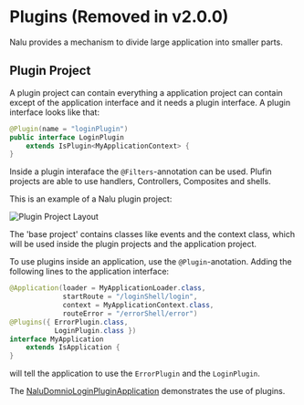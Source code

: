 # Plugins (Removed in v2.0.0)
Nalu provides a mechanism to divide large application into smaller parts.

## Plugin Project
A plugin project can contain everything a application project can contain except of the application interface and it needs a plugin interface. A plugin interface looks like that:

```Java
@Plugin(name = "loginPlugin")
public interface LoginPlugin
    extends IsPlugin<MyApplicationContext> {
}
```

Inside a plugin interaface the `@Filters`-annotation can be used. Plufin projects are able to use handlers, Controllers, Composites and shells.

This is an example of a Nalu plugin project:

![Plugin Project Layout](https://github.com/NaluKit/nalu/blob/master/etc/images/PluginProject.png)

The 'base project' contains classes like events and the context class, which will be used inside the plugin projects and the application project.

To use plugins inside an application, use the `@Plugin`-anotation. Adding the following lines to the application interface:

```java
@Application(loader = MyApplicationLoader.class,
             startRoute = "/loginShell/login",
             context = MyApplicationContext.class,
             routeError = "/errorShell/error")
@Plugins({ ErrorPlugin.class,
           LoginPlugin.class })
interface MyApplication
    extends IsApplication {
}
```
will tell the application to use the `ErrorPlugin` and the `LoginPlugin`.

The [NaluDomnioLoginPluginApplication](ToDo) demonstrates the use of plugins.
